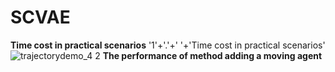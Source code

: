 # SCVAE
**Time cost in practical scenarios**
'1'+'.'+' '+'Time cost in practical scenarios'
![trajectorydemo_4 2](https://github.com/zyz111/SCVAE/assets/26818557/658d4c04-666d-4d6a-9cd7-55ecbb4d4aff)
**The performance of method adding a moving agent**

